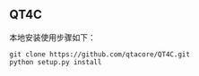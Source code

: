 ## QT4C

本地安装使用步骤如下：

```shell
git clone https://github.com/qtacore/QT4C.git
python setup.py install
```

